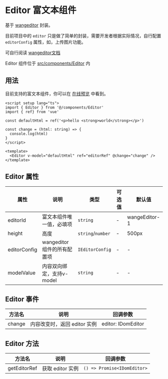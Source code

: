 # Editor 富文本组件

基于 [wangeditor](https://www.wangeditor.com/) 封装。

目前项目中的 `editor` 只是做了简单的封装，需要开发者根据实际情况，自行配置 `editorConfig` 属性，如，上传图片功能。

可自行阅读 [wangeditor文档](https://www.wangeditor.com/v5/)

Editor 组件位于 [src/components/Editor](https://github.com/syh-micro-build/mb-admin/tree/main/src/components/Editor) 内

## 用法

目前支持的富文本组件，你可以在 [在线预览](https://admin.mbuild.top/#/components/editor-demo/editor) 中看到。

```vue
<script setup lang="ts">
import { Editor } from '@/components/Editor'
import { ref} from 'vue'

const defaultHtml = ref('<p>hello <strong>world</strong></p>')

const change = (html: string) => {
  console.log(html)
}
</script>

<template>
  <Editor v-model="defaultHtml" ref="editorRef" @change="change" />
</template>

```

## Editor 属性

| 属性 | 说明 | 类型 | 可选值 | 默认值 |
| ---- | ---- | ---- | ---- | ---- |
| editorId | 富文本组件唯一值，必填项 | `string` | - | wangeEditor-1 |
| height | 高度 | `string`/`number` | - | 500px |
| editorConfig | wangeditor 组件的所有配置项 | `IEditorConfig` | - | - |
| modelValue | 内容双向绑定，支持v-model | `string` | - | - |

## Editor 事件

| 方法名 | 说明 | 回调参数 |
| ---- | ---- | ---- |
| change | 内容改变时，返回 editor 实例 | editor: IDomEditor |

## Editor 方法

| 方法名 | 说明 | 回调参数 |
| ---- | ---- | ---- |
| getEditorRef | 获取 editor 实例 | `() => Promise<IDomEditor>` |
